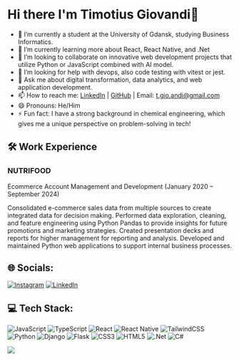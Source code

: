 # Hi there I'm Timotius Giovandi👋

- 🔭 I’m currently a student at the University of Gdansk, studying Business Informatics.
- 🌱 I’m currently learning more about React, React Native, and .Net
- 👯 I’m looking to collaborate on innovative web development projects that utilize Python or JavaScript combined with AI model.
- 🤔 I’m looking for help with devops, also code testing with vitest or jest.
- 💬 Ask me about digital transformation, data analytics, and web application development.
- 📫 How to reach me: [LinkedIn](https://linkedin.com/in/timgio) | [GitHub](https://github.com/timgio26) | Email: t.gio.andi@gmail.com
- 😄 Pronouns: He/Him
- ⚡ Fun fact: I have a strong background in chemical engineering, which gives me a unique perspective on problem-solving in tech!



## 🛠️ Work Experience
### NUTRIFOOD
Ecommerce Account Management and Development (January 2020 – September 2024)

Consolidated e-commerce sales data from multiple sources to create integrated data for decision making.
Performed data exploration, cleaning, and feature engineering using Python Pandas to provide insights for future promotions and marketing strategies.
Created presentation decks and reports for higher management for reporting and analysis.
Developed and maintained Python web applications to support internal business processes.


## 🌐 Socials:
[![Instagram](https://img.shields.io/badge/Instagram-%23E4405F.svg?logo=Instagram&logoColor=white)](https://instagram.com/timotiusgiovandi) [![LinkedIn](https://img.shields.io/badge/LinkedIn-%230077B5.svg?logo=linkedin&logoColor=white)](https://linkedin.com/in/timgio) 

## 💻 Tech Stack:
![JavaScript](https://img.shields.io/badge/javascript-%23323330.svg?style=for-the-badge&logo=javascript&logoColor=%23F7DF1E) 
![TypeScript](https://img.shields.io/badge/typescript-%23007ACC.svg?style=for-the-badge&logo=typescript&logoColor=white) 
![React](https://img.shields.io/badge/react-%2320232a.svg?style=for-the-badge&logo=react&logoColor=%2361DAFB) 
![React Native](https://img.shields.io/badge/react_native-%2320232a.svg?style=for-the-badge&logo=react&logoColor=%2361DAFB) 
![TailwindCSS](https://img.shields.io/badge/tailwindcss-%2338B2AC.svg?style=for-the-badge&logo=tailwind-css&logoColor=white) 
![Python](https://img.shields.io/badge/python-3670A0?style=for-the-badge&logo=python&logoColor=ffdd54) 
![Django](https://img.shields.io/badge/django-%23092E20.svg?style=for-the-badge&logo=django&logoColor=white) 
![Flask](https://img.shields.io/badge/flask-%23000.svg?style=for-the-badge&logo=flask&logoColor=white)
![CSS3](https://img.shields.io/badge/css3-%231572B6.svg?style=for-the-badge&logo=css3&logoColor=white) 
![HTML5](https://img.shields.io/badge/html5-%23E34F26.svg?style=for-the-badge&logo=html5&logoColor=white) 
![.Net](https://img.shields.io/badge/.NET-5C2D91?style=for-the-badge&logo=.net&logoColor=white) 
![C#](https://img.shields.io/badge/c%23-%23239120.svg?style=for-the-badge&logo=csharp&logoColor=white)

![](https://github-readme-stats.vercel.app/api/top-langs/?username=timgio26&theme=dark&hide_border=true)


